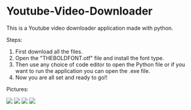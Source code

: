 # Youtube-Video-Downloader
This is a Youtube video downloader application made with python.

Steps:
1. First download all the files.
2. Open the "THEBOLDFONT.otf" file and install the font type.
3. Then use any choice of code editor to open the Python file or if you want to run the application you can open the .exe file. 
4. Now you are all set and ready to go!!

Pictures:

<img src="https://user-images.githubusercontent.com/131554091/233869581-ef4da2ea-d734-4358-8366-17084a496d56.png">
<img src="https://user-images.githubusercontent.com/131554091/233869584-c724dab1-fcbf-4c94-a7a4-fc2a6185fb79.png">
<img src="https://user-images.githubusercontent.com/131554091/233869586-a1a78805-c9e9-4345-b3d4-51af872c5521.png">
<img src="https://user-images.githubusercontent.com/131554091/233869587-673f9f0a-c82d-47a8-ac73-66a1d89b1903.png">

